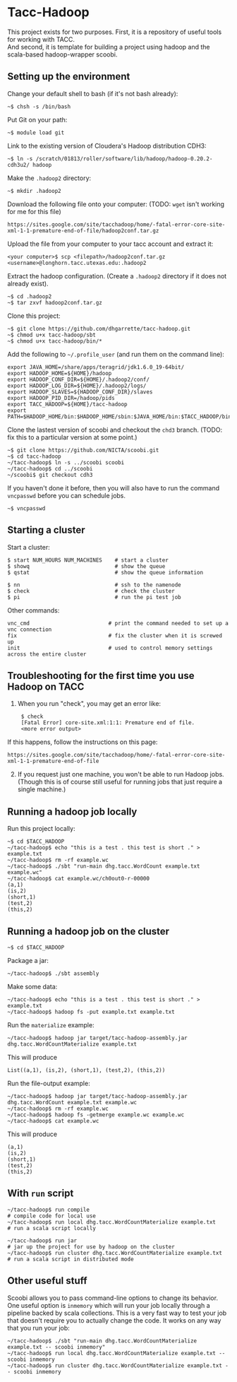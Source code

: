 Tacc-Hadoop
===========

This project exists for two purposes.  First, it is a repository of useful tools for working with TACC.  
And second, it is template for building a project using hadoop and the scala-based hadoop-wrapper scoobi.


Setting up the environment
--------------------------

Change your default shell to bash (if it's not bash already):

    ~$ chsh -s /bin/bash

Put Git on your path:

    ~$ module load git

Link to the existing version of Cloudera's Hadoop distribution CDH3:

    ~$ ln -s /scratch/01813/roller/software/lib/hadoop/hadoop-0.20.2-cdh3u2/ hadoop

Make the `.hadoop2` directory:

    ~$ mkdir .hadoop2

Download the following file onto your computer: (TODO: `wget` isn't working for me for this file)

    https://sites.google.com/site/tacchadoop/home/-fatal-error-core-site-xml-1-1-premature-end-of-file/hadoop2conf.tar.gz

Upload the file from your computer to your tacc account and extract it:

    <your computer>$ scp <filepath>/hadoop2conf.tar.gz <username>@longhorn.tacc.utexas.edu:.hadoop2

Extract the hadoop configuration.  (Create a `.hadoop2` directory if it does not already exist).

    ~$ cd .hadoop2
    ~$ tar zxvf hadoop2conf.tar.gz

Clone this project:

    ~$ git clone https://github.com/dhgarrette/tacc-hadoop.git
    ~$ chmod u+x tacc-hadoop/sbt
    ~$ chmod u+x tacc-hadoop/bin/*

Add the following to `~/.profile_user` (and run them on the command line):

    export JAVA_HOME=/share/apps/teragrid/jdk1.6.0_19-64bit/
    export HADOOP_HOME=${HOME}/hadoop
    export HADOOP_CONF_DIR=${HOME}/.hadoop2/conf/
    export HADOOP_LOG_DIR=${HOME}/.hadoop2/logs/
    export HADOOP_SLAVES=${HADOOP_CONF_DIR}/slaves
    export HADOOP_PID_DIR=/hadoop/pids
    export TACC_HADOOP=${HOME}/tacc-hadoop
    export PATH=$HADOOP_HOME/bin:$HADOOP_HOME/sbin:$JAVA_HOME/bin:$TACC_HADOOP/bin:$PATH

Clone the lastest version of scoobi and checkout the `chd3` branch. (TODO: fix this to a particular version at some point.)

    ~$ git clone https://github.com/NICTA/scoobi.git
    ~$ cd tacc-hadoop
    ~/tacc-hadoop$ ln -s ../scoobi scoobi
    ~/tacc-hadoop$ cd ../scoobi
    ~/scoobi$ git checkout cdh3

If you haven't done it before, then you will also have to run the command `vncpasswd` before you can schedule jobs.

    ~$ vncpasswd


Starting a cluster
------------------

Start a cluster:

    $ start NUM_HOURS NUM_MACHINES    # start a cluster
    $ showq                           # show the queue
    $ qstat                           # show the queue information

    $ nn                              # ssh to the namenode
    $ check                           # check the cluster
    $ pi                              # run the pi test job

Other commands:

    vnc_cmd                         # print the command needed to set up a vnc connection
    fix                             # fix the cluster when it is screwed up
    init                            # used to control memory settings across the entire cluster


Troubleshooting for the first time you use Hadoop on TACC
---------------------------------------------------------

1. When you run "check", you may get an error like:
 
        $ check
        [Fatal Error] core-site.xml:1:1: Premature end of file.
        <more error output>

  If this happens, follow the instructions on this page:

    https://sites.google.com/site/tacchadoop/home/-fatal-error-core-site-xml-1-1-premature-end-of-file


2. If you request just one machine, you won't be able to run Hadoop jobs. (Though this is of course 
still useful for running jobs that just require a single machine.)


Running a hadoop job locally
----------------------------

Run this project locally:

    ~$ cd $TACC_HADOOP
    ~/tacc-hadoop$ echo "this is a test . this test is short ." > example.txt
    ~/tacc-hadoop$ rm -rf example.wc
    ~/tacc-hadoop$ ./sbt "run-main dhg.tacc.WordCount example.txt example.wc"
    ~/tacc-hadoop$ cat example.wc/ch0out0-r-00000
    (a,1)
    (is,2)
    (short,1)
    (test,2)
    (this,2)


Running a hadoop job on the cluster
-----------------------------------

    ~$ cd $TACC_HADOOP

Package a jar:

    ~/tacc-hadoop$ ./sbt assembly
    
Make some data:
    
    ~/tacc-hadoop$ echo "this is a test . this test is short ." > example.txt
    ~/tacc-hadoop$ hadoop fs -put example.txt example.txt

Run the `materialize` example:

    ~/tacc-hadoop$ hadoop jar target/tacc-hadoop-assembly.jar dhg.tacc.WordCountMaterialize example.txt
    
This will produce

    List((a,1), (is,2), (short,1), (test,2), (this,2))

Run the file-output example:

    ~/tacc-hadoop$ hadoop jar target/tacc-hadoop-assembly.jar dhg.tacc.WordCount example.txt example.wc
    ~/tacc-hadoop$ rm -rf example.wc
    ~/tacc-hadoop$ hadoop fs -getmerge example.wc example.wc
    ~/tacc-hadoop$ cat example.wc

This will produce

    (a,1)
    (is,2)
    (short,1)
    (test,2)
    (this,2)


With `run` script
-----------------

    ~/tacc-hadoop$ run compile                                                # compile code for local use
    ~/tacc-hadoop$ run local dhg.tacc.WordCountMaterialize example.txt        # run a scala script locally

    ~/tacc-hadoop$ run jar                                                    # jar up the project for use by hadoop on the cluster
    ~/tacc-hadoop$ run cluster dhg.tacc.WordCountMaterialize example.txt      # run a scala script in distributed mode


Other useful stuff
------------------

Scoobi allows you to pass command-line options to change its behavior.  One useful
option is `inmemory` which will run your job locally through a pipeline backed by
scala collections.  This is a very fast way to test your job that doesn't require
you to actually change the code.  It works on any way that you run your job:

    ~/tacc-hadoop$ ./sbt "run-main dhg.tacc.WordCountMaterialize example.txt -- scoobi inmemory"
    ~/tacc-hadoop$ run local dhg.tacc.WordCountMaterialize example.txt -- scoobi inmemory
    ~/tacc-hadoop$ run cluster dhg.tacc.WordCountMaterialize example.txt -- scoobi inmemory

